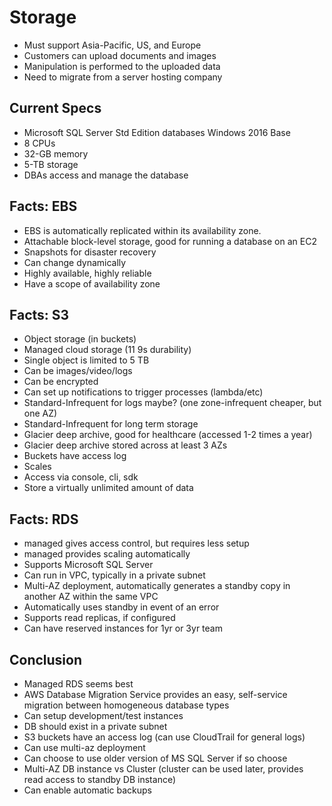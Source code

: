 Storage
=======

- Must support Asia-Pacific, US, and Europe
- Customers can upload documents and images
- Manipulation is performed to the uploaded data
- Need to migrate from a server hosting company


Current Specs
-------------
- Microsoft SQL Server Std Edition databases Windows 2016 Base
- 8 CPUs
- 32-GB memory
- 5-TB storage
- DBAs access and manage the database


Facts: EBS
----------
- EBS is automatically replicated within its availability zone.
- Attachable block-level storage, good for running a database on an EC2
- Snapshots for disaster recovery
- Can change dynamically
- Highly available, highly reliable
- Have a scope of availability zone


Facts: S3
---------
- Object storage (in buckets)
- Managed cloud storage (11 9s durability)
- Single object is limited to 5 TB
- Can be images/video/logs
- Can be encrypted
- Can set up notifications to trigger processes (lambda/etc)
- Standard-Infrequent for logs maybe? (one zone-infrequent cheaper, but one AZ)
- Standard-Infrequent for long term storage
- Glacier deep archive, good for healthcare (accessed 1-2 times a year)
- Glacier deep archive stored across at least 3 AZs
- Buckets have access log
- Scales
- Access via console, cli, sdk
- Store a virtually unlimited amount of data

Facts: RDS
----------
- managed gives access control, but requires less setup
- managed provides scaling automatically
- Supports Microsoft SQL Server
- Can run in VPC, typically in a private subnet
- Multi-AZ deployment, automatically generates a standby copy in another AZ within the same VPC
- Automatically uses standby in event of an error
- Supports read replicas, if configured
- Can have reserved instances for 1yr or 3yr team


Conclusion
----------
- Managed RDS seems best
- AWS Database Migration Service provides an easy, self-service migration between homogeneous database types
- Can setup development/test instances
- DB should exist in a private subnet
- S3 buckets have an access log (can use CloudTrail for general logs)
- Can use multi-az deployment
- Can choose to use older version of MS SQL Server if so choose
- Multi-AZ DB instance vs Cluster (cluster can be used later, provides read access to standby DB instance)
- Can enable automatic backups
